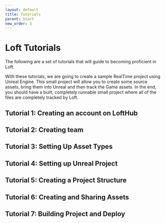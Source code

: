 ```yaml
---
layout: default
title: Tutorials
parent: Start
new_order: 3
---
```


# Loft Tutorials

The following are a set of tutorials that will guide to becoming proficient in Loft.

With these tutorials, we are going to create a sample RealTime project using Unreal Engine. This small project will allow you to create some source assets, bring them into Unreal and then track the Game assets. In the end, you should have a built, completely runnable small project where all of the files are completely tracked by Loft.

## Tutorial 1: Creating an account on LoftHub


## Tutorial 2: Creating team

## Tutorial 3: Setting Up Asset Types

## Tutorial 4: Setting up Unreal Project

## Tutorial 5: Creating a Project Structure

## Tutorial 6: Creating and Sharing Assets

## Tutorial 7: Building Project and Deploy


